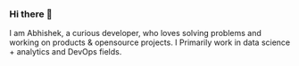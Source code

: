 ### Hi there 👋
I am Abhishek, a curious developer, who loves solving problems and working on products & opensource projects. 
I Primarily work in  data science + analytics and DevOps fields.

<!--
**122abhi/122abhi** is a ✨ _special_ ✨ repository because its `README.md` (this file) appears on your GitHub profile.

Here are some ideas to get you started:

- 🔭 I’m currently working on ...

### Backend
<p float="left">
   <a href="https://www.python.org/" target="_blank" >
    <img src="https://raw.githubusercontent.com/122abhi/122abhi/master/assets/python.webp"  height="75" />
  </a>
</p>

- 🌱 I’m currently learning ...
- 👯 I’m looking to collaborate on ...
- 🤔 I’m looking for help with ...
- 💬 Ask me about ...
- 📫 How to reach me: ...
- 😄 Pronouns: ...
- ⚡ Fun fact: ...
-->
